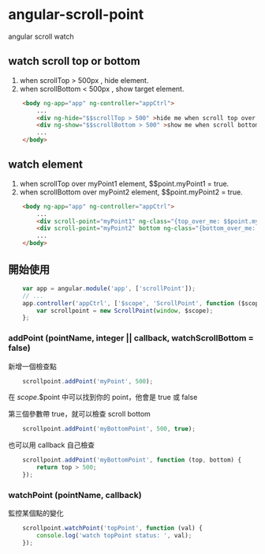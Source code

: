# angular-scroll-point

angular scroll watch


## watch scroll top or bottom

1. when scrollTop > 500px , hide element.
2. when scrollBottom < 500px , show target element.

```html
    <body ng-app="app" ng-controller="appCtrl">
        ...
        <div ng-hide="$$scrollTop > 500" >hide me when scroll top over 500px</div>
        <div ng-show="$$scrollBottom > 500" >show me when scroll bottom over 500px</div>
        ...
    </body>
```

## watch element

1. when scrollTop over myPoint1 element, $$point.myPoint1 = true.
2. when scrollBottom over myPoint2 element, $$point.myPoint2 = true.

```html
    <body ng-app="app" ng-controller="appCtrl">
        ...
        <div scroll-point="myPoint1" ng-class="{top_over_me: $$point.myPoint1}"></div>
        <div scroll-point="myPoint2" bottom ng-class="{bottom_over_me: $$point.myPoint2}"></div>
        ...
    </body>
```

## 開始使用

```js
    var app = angular.module('app', ['scrollPoint']);
    // ...
    app.controller('appCtrl', ['$scope', 'ScrollPoint', function ($scope, ScrollPoint) {
        var scrollpoint = new ScrollPoint(window, $scope);
    };
```

### addPoint (pointName, integer || callback, watchScrollBottom = false)

新增一個檢查點

```js
    scrollpoint.addPoint('myPoint', 500);
```
在 $scope.$$point 中可以找到你的 point，他會是 true 或 false

第三個參數帶 true，就可以檢查 scroll bottom

```js
    scrollpoint.addPoint('myBottomPoint', 500, true);
```

也可以用 callback 自己檢查

```js
    scrollpoint.addPoint('myBottomPoint', function (top, bottom) {
        return top > 500;
    });
```

### watchPoint (pointName, callback)

監控某個點的變化

```js
    scrollpoint.watchPoint('topPoint', function (val) {
        console.log('watch topPoint status: ', val);
    });
```

